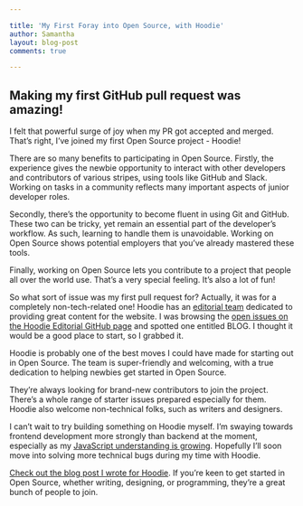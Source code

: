 ```yaml
---

title: 'My First Foray into Open Source, with Hoodie'
author: Samantha
layout: blog-post
comments: true

---
```


## Making my first GitHub pull request was amazing! 

I felt that powerful surge of joy when my PR got accepted and merged. That’s right, I’ve joined my first Open Source project - Hoodie! 

There are so many benefits to participating in Open Source. Firstly, the experience gives the newbie opportunity to interact with other developers and contributors of various stripes, using tools like GitHub and Slack. Working on tasks in a community reflects many important aspects of junior developer roles. 

Secondly, there’s the opportunity to become fluent in using Git and GitHub. These two can be tricky, yet remain an essential part of the developer’s workflow. As such, learning to handle them is unavoidable. Working on Open Source shows potential employers that you’ve already mastered these tools. 

Finally, working on Open Source lets you contribute to a project that people all over the world use. That’s a very special feeling. It’s also a lot of fun! 

So what sort of issue was my first pull request for? Actually, it was for a completely non-tech-related one! 
Hoodie has an [editorial team](http://hood.ie/blog/shaping-an-open-source-editorial-team.html) dedicated to providing great content for the website. I was browsing the [open issues on the Hoodie Editorial GitHub page](https://github.com/hoodiehq/editorial) and spotted one entitled BLOG. I thought it would be a good place to start, so I grabbed it. 

Hoodie is probably one of the best moves I could have made for starting out in Open Source. The team is super-friendly and welcoming, with a true dedication to helping newbies get started in Open Source. 

They’re always looking for brand-new contributors to join the project. There’s a whole range of starter issues prepared especially for them. Hoodie also welcome non-technical folks, such as writers and designers. 

I can’t wait to try building something on Hoodie myself. I’m swaying towards frontend development more strongly than backend at the moment, especially as my [JavaScript understanding is growing](http://sjnorth.github.io/tech/2016/03/19/eureka-moment-javascript.html). Hopefully I’ll soon move into solving more technical bugs during my time with Hoodie. 

[Check out the blog post I wrote for Hoodie](http://hood.ie/blog/choose-your-own-adventure.html). If you’re keen to get started in Open Source, whether writing, designing, or programming, they’re a great bunch of people to join. 


